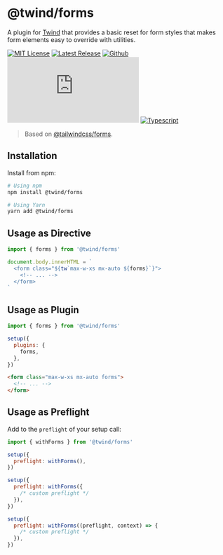# @twind/forms

A plugin for [Twind](https://twind.dev) that provides a basic reset for form styles that makes form elements easy to override with utilities.

[![MIT License](https://flat.badgen.net/github/license/tw-in-js/twind-forms)](https://github.com/tw-in-js/twind-forms/blob/main/LICENSE)
[![Latest Release](https://flat.badgen.net/npm/v/@twind/forms?icon=npm&label&cache=10800&color=blue)](https://www.npmjs.com/package/@twind/forms)
[![Github](https://flat.badgen.net/badge/icon/tw-in-js%2Ftwind-forms?icon=github&label)](https://github.com/tw-in-js/twind-forms)
[![Module Size](https://flat.badgen.net/badgesize/brotli/https:/unpkg.com/@twind/forms/forms.js?icon=jsdelivr&label&color=blue&cache=10800)](https://unpkg.com/@twind/forms/forms.js 'brotli module size')
[![Typescript](https://flat.badgen.net/badge/icon/included?icon=typescript&label)](https://unpkg.com/browse/@twind/forms/forms.d.ts)

> Based on [@tailwindcss/forms](https://github.com/tailwindlabs/tailwindcss-forms).

## Installation

Install from npm:

```sh
# Using npm
npm install @twind/forms

# Using Yarn
yarn add @twind/forms
```

## Usage as Directive

```js
import { forms } from '@twind/forms'

document.body.innerHTML = `
  <form class="${tw`max-w-xs mx-auto ${forms}`}">
    <!-- ... -->
  </form>
`
```

## Usage as Plugin

```js
import { forms } from '@twind/forms'

setup({
  plugins: {
    forms,
  },
})
```

```html
<form class="max-w-xs mx-auto forms">
  <!-- ... -->
</form>
```

## Usage as Preflight

Add to the `preflight` of your setup call:

```js
import { withForms } from '@twind/forms'

setup({
  preflight: withForms(),
})

setup({
  preflight: withForms({
    /* custom preflight */
  }),
})

setup({
  preflight: withForms((preflight, context) => {
    /* custom preflight */
  }),
})
```

